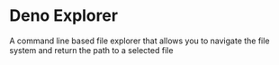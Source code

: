 # Deno Explorer

A command line based file explorer that allows you to navigate the file system
and return the path to a selected file
